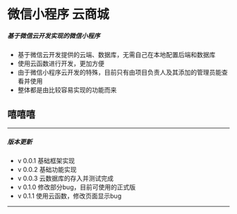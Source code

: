 # 微信小程序 云商城

##### 基于微信云开发实现的微信小程序

* 基于微信云开发提供的云端、数据库，无需自己在本地配置后端和数据库
* 使用云函数进行开发，更加方便
* 由于微信小程序云开发的特殊，目前只有由项目负责人及其添加的管理员能查看并使用
* 整体都是由比较容易实现的功能而来

## 嘻嘻嘻


***

##### 版本更新

* v 0.0.1 基础框架实现
* v 0.0.2 基础功能实现
* v 0.0.3 云数据库的存入并测试完成
* v 0.1.0 修改部分bug，目前可使用的正式版
* v 0.1.1 使用云函数，修改页面显示bug

***

